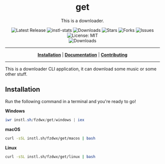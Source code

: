 <h1 align="center">get</h1>
<p align="center">This is a downloader.</p>

<p align="center">

<a style="text-decoration: none" href="https://github.com/fzdwx/get/releases">
<img src="https://img.shields.io/github/v/release/fzdwx/get?style=flat-square" alt="Latest Release">
</a>

<a style="text-decoration: none" href="https://instl.sh/stats/fzdwx/get">
<img src="https://img.shields.io/endpoint?url=https://instl.sh/stats/fzdwx/get/badge/shields.io"  alt="instl-stats"/>
</a>

<a style="text-decoration: none" href="https://github.com/fzdwx/get/releases">
<img src="https://img.shields.io/github/downloads/fzdwx/get/total.svg?style=flat-square" alt="Downloads">
</a>

<a style="text-decoration: none" href="https://github.com/fzdwx/get/stargazers">
<img src="https://img.shields.io/github/stars/fzdwx/get.svg?style=flat-square" alt="Stars">
</a>

<a style="text-decoration: none" href="https://github.com/fzdwx/get/fork">
<img src="https://img.shields.io/github/forks/fzdwx/get.svg?style=flat-square" alt="Forks">
</a>

<a style="text-decoration: none" href="https://github.com/fzdwx/get/issues">
<img src="https://img.shields.io/github/issues/fzdwx/get.svg?style=flat-square" alt="Issues">
</a>

<a style="text-decoration: none" href="https://opensource.org/licenses/MIT">
<img src="https://img.shields.io/badge/License-MIT-yellow.svg?style=flat-square" alt="License: MIT">
</a>

<br/>

<a style="text-decoration: none" href="https://github.com/fzdwx/get/releases">
<img src="https://img.shields.io/badge/platform-windows%20%7C%20macos%20%7C%20linux-informational?style=for-the-badge" alt="Downloads">
</a>

<br/>

</p>

----

<p align="center">
<strong><a href="https://fzdwx.github.io/get/#/installation">Installation</a></strong>
|
<strong><a href="https://fzdwx.github.io/get/#/docs">Documentation</a></strong>
|
<strong><a href="https://fzdwx.github.io/get/#/CONTRIBUTING">Contributing</a></strong>
</p>

----

This is a downloader CLI application, it can download some music or some other stuff.

## Installation

Run the following command in a terminal and you're ready to go!

**Windows**
```powershell
iwr instl.sh/fzdwx/get/windows | iex
```

**macOS**
```bash
curl -sSL instl.sh/fzdwx/get/macos | bash
```

**Linux**
```bash
curl -sSL instl.sh/fzdwx/get/linux | bash
```
